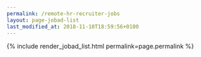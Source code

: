 ```yaml
---
permalink: /remote-hr-recruiter-jobs
layout: page-jobad-list
last_modified_at: 2018-11-10T18:59:56+0100
---
```

{% include render_jobad_list.html permalink=page.permalink %}
